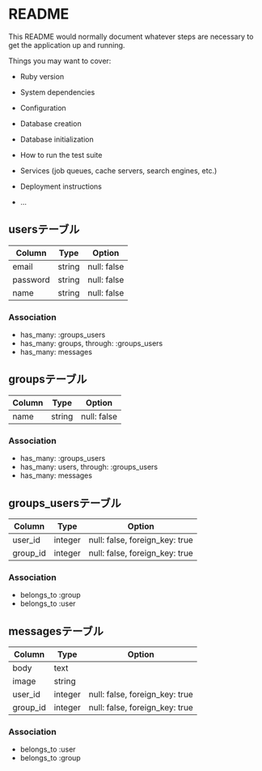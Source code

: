 # README

This README would normally document whatever steps are necessary to get the
application up and running.

Things you may want to cover:

* Ruby version

* System dependencies

* Configuration

* Database creation

* Database initialization

* How to run the test suite

* Services (job queues, cache servers, search engines, etc.)

* Deployment instructions

* ...

## usersテーブル

|Column|Type|Option|
|------|----|------|
|email|string|null: false|
|password|string|null: false|
|name|string|null: false|

### Association
- has_many: :groups_users
- has_many: groups, through: :groups_users
- has_many: messages


## groupsテーブル

|Column|Type|Option|
|------|----|------|
|name|string|null: false|

### Association
- has_many: :groups_users
- has_many: users, through: :groups_users
- has_many: messages

## groups_usersテーブル

|Column|Type|Option|
|------|----|------|
|user_id|integer|null: false, foreign_key: true|
|group_id|integer|null: false, foreign_key: true|

### Association
- belongs_to :group
- belongs_to :user

## messagesテーブル

|Column|Type|Option|
|------|----|------|
|body|text||
|image|string||
|user_id|integer|null: false, foreign_key: true|
|group_id|integer|null: false, foreign_key: true|

### Association
- belongs_to :user
- belongs_to :group

